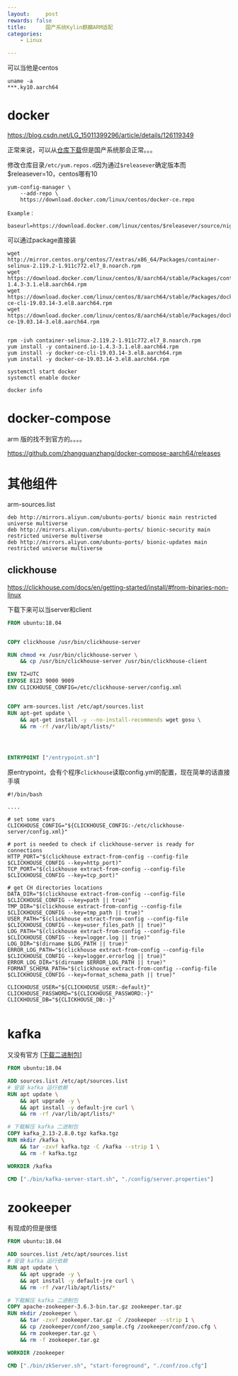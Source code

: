 ```yaml
---
layout:     post
rewards: false
title:      国产系统Kylin麒麟ARM适配
categories:
    - Linux

---
```


可以当他是centos

```shell
uname -a
***.ky10.aarch64
```

# docker

https://blog.csdn.net/LG_15011399296/article/details/126119349





正常来说，可以从[仓库下载](https://docs.docker.com/engine/install/centos/#install-using-the-repository)但是国产系统那会正常。。。

修改仓库目录`/etc/yum.repos.d`因为通过`$releasever`确定版本而$releasever=10，centos哪有10

```shell
yum-config-manager \
    --add-repo \
    https://download.docker.com/linux/centos/docker-ce.repo
    
Example：

baseurl=https://download.docker.com/linux/centos/$releasever/source/nightly
```

可以通过package直接装

```shell
wget http://mirror.centos.org/centos/7/extras/x86_64/Packages/container-selinux-2.119.2-1.911c772.el7_8.noarch.rpm
wget https://download.docker.com/linux/centos/8/aarch64/stable/Packages/containerd.io-1.4.3-3.1.el8.aarch64.rpm
wget https://download.docker.com/linux/centos/8/aarch64/stable/Packages/docker-ce-cli-19.03.14-3.el8.aarch64.rpm
wget https://download.docker.com/linux/centos/8/aarch64/stable/Packages/docker-ce-19.03.14-3.el8.aarch64.rpm


rpm -ivh container-selinux-2.119.2-1.911c772.el7_8.noarch.rpm
yum install -y containerd.io-1.4.3-3.1.el8.aarch64.rpm
yum install -y docker-ce-cli-19.03.14-3.el8.aarch64.rpm
yum install -y docker-ce-19.03.14-3.el8.aarch64.rpm

systemctl start docker
systemctl enable docker

docker info

```



# docker-compose

arm 版的找不到官方的。。。。

https://github.com/zhangguanzhang/docker-compose-aarch64/releases



# 其他组件

arm-sources.list

```
deb http://mirrors.aliyun.com/ubuntu-ports/ bionic main restricted universe multiverse
deb http://mirrors.aliyun.com/ubuntu-ports/ bionic-security main restricted universe multiverse
deb http://mirrors.aliyun.com/ubuntu-ports/ bionic-updates main restricted universe multiverse
```





## clickhouse

https://clickhouse.com/docs/en/getting-started/install/#from-binaries-non-linux

下载下来可以当server和client

```dockerfile
FROM ubuntu:18.04


COPY clickhouse /usr/bin/clickhouse-server

RUN chmod +x /usr/bin/clickhouse-server \
    && cp /usr/bin/clickhouse-server /usr/bin/clickhouse-client

ENV TZ=UTC
EXPOSE 8123 9000 9009
ENV CLICKHOUSE_CONFIG=/etc/clickhouse-server/config.xml


COPY arm-sources.list /etc/apt/sources.list
RUN apt-get update \
    && apt-get install -y --no-install-recommends wget gosu \
    && rm -rf /var/lib/apt/lists/*




ENTRYPOINT ["/entrypoint.sh"]

```

原entrypoint，会有个程序`clickhouse`读取config.yml的配置，现在简单的话直接手填
```shell
#!/bin/bash

....

# set some vars
CLICKHOUSE_CONFIG="${CLICKHOUSE_CONFIG:-/etc/clickhouse-server/config.xml}"

# port is needed to check if clickhouse-server is ready for connections
HTTP_PORT="$(clickhouse extract-from-config --config-file $CLICKHOUSE_CONFIG --key=http_port)"
TCP_PORT="$(clickhouse extract-from-config --config-file $CLICKHOUSE_CONFIG --key=tcp_port)"

# get CH directories locations
DATA_DIR="$(clickhouse extract-from-config --config-file $CLICKHOUSE_CONFIG --key=path || true)"
TMP_DIR="$(clickhouse extract-from-config --config-file $CLICKHOUSE_CONFIG --key=tmp_path || true)"
USER_PATH="$(clickhouse extract-from-config --config-file $CLICKHOUSE_CONFIG --key=user_files_path || true)"
LOG_PATH="$(clickhouse extract-from-config --config-file $CLICKHOUSE_CONFIG --key=logger.log || true)"
LOG_DIR="$(dirname $LOG_PATH || true)"
ERROR_LOG_PATH="$(clickhouse extract-from-config --config-file $CLICKHOUSE_CONFIG --key=logger.errorlog || true)"
ERROR_LOG_DIR="$(dirname $ERROR_LOG_PATH || true)"
FORMAT_SCHEMA_PATH="$(clickhouse extract-from-config --config-file $CLICKHOUSE_CONFIG --key=format_schema_path || true)"

CLICKHOUSE_USER="${CLICKHOUSE_USER:-default}"
CLICKHOUSE_PASSWORD="${CLICKHOUSE_PASSWORD:-}"
CLICKHOUSE_DB="${CLICKHOUSE_DB:-}"


```

# kafka

又没有官方 [[下载二进制包](https://kafka.apache.org/downloads)]

```dockerfile
FROM ubuntu:18.04

ADD sources.list /etc/apt/sources.list
# 安装 kafka 运行依赖
RUN apt update \
    && apt upgrade -y \
    && apt install -y default-jre curl \
    && rm -rf /var/lib/apt/lists/*

# 下载解压 kafka 二进制包
COPY kafka_2.13-2.8.0.tgz kafka.tgz
RUN mkdir /kafka \
    && tar -zxvf kafka.tgz -C /kafka --strip 1 \
    && rm -f kafka.tgz

WORKDIR /kafka

CMD ["./bin/kafka-server-start.sh", "./config/server.properties"]
```

# zookeeper

有现成的但是很怪

```dockerfile
FROM ubuntu:18.04

ADD sources.list /etc/apt/sources.list
# 安装 kafka 运行依赖
RUN apt update \
    && apt upgrade -y \
    && apt install -y default-jre curl \
    && rm -rf /var/lib/apt/lists/*

# 下载解压 kafka 二进制包
COPY apache-zookeeper-3.6.3-bin.tar.gz zookeeper.tar.gz
RUN mkdir /zookeeper \
    && tar -zxvf zookeeper.tar.gz -C /zookeeper --strip 1 \
    && cp /zookeeper/conf/zoo_sample.cfg /zookeeper/conf/zoo.cfg \
    && rm zookeeper.tar.gz \
    && rm -f zookeeper.tar.gz

WORKDIR /zookeeper

CMD ["./bin/zkServer.sh", "start-foreground", "./conf/zoo.cfg"]
```





